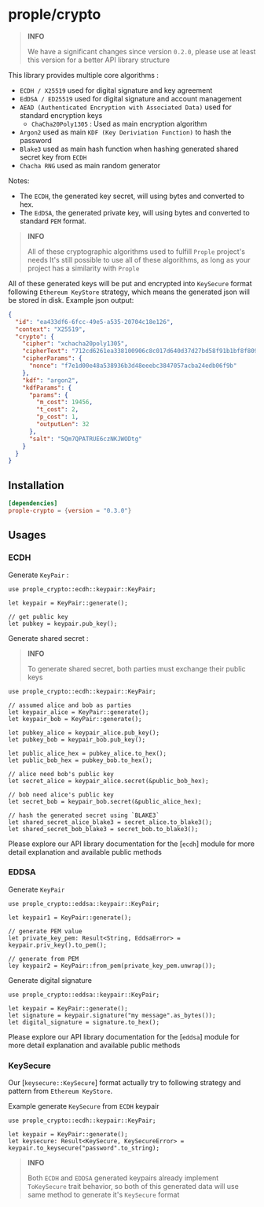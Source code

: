 # prople/crypto

> **INFO**
>
> We have a significant changes since version `0.2.0`, please use at least this version for a better API library structure

This library provides multiple core algorithms :

- `ECDH / X25519` used for digital signature and key agreement
- `EdDSA / ED25519` used for digital signature and account management
- `AEAD (Authenticated Encryption with Associated Data)` used for standard encryption keys
    - `ChaCha20Poly1305` : Used as main encryption algorithm
- `Argon2` used as main `KDF (Key Deriviation Function)` to hash the password
- `Blake3` used as main hash function when hashing generated shared secret key from `ECDH` 
- `Chacha RNG` used as main random generator

Notes:

- The `ECDH`, the generated key secret, will using bytes and converted to hex.  
- The `EdDSA`, the generated private key, will using bytes and converted to standard `PEM` format.

> **INFO**
>
> All of these cryptographic algorithms used to fulfill `Prople` project's needs
> It's still possible to use all of these algorithms, as long as your project has a similarity with `Prople`

All of these generated keys will be put and encrypted into `KeySecure` format following `Ethereum KeyStore` strategy, which means the generated json will be stored in disk. Example json output:

```json
{
  "id": "ea433df6-6fcc-49e5-a535-20704c18e126",
  "context": "X25519",
  "crypto": {
    "cipher": "xchacha20poly1305",
    "cipherText": "712cd6261ea338100906c8c017d640d37d27bd58f91b1bf8f809a5a02a73e4e3b80002910b678f847b77e533ef6e1f29",
    "cipherParams": {
      "nonce": "f7e1d00e48a538936b3d48eeebc3847057acba24edb06f9b"
    },
    "kdf": "argon2",
    "kdfParams": {
      "params": {
        "m_cost": 19456,
        "t_cost": 2,
        "p_cost": 1,
        "outputLen": 32
      },
      "salt": "5Qm7QPATRUE6czNKJWODtg"
    }
  }
}
```

## Installation

```toml
[dependencies]
prople-crypto = {version = "0.3.0"}
```

## Usages

### ECDH 

Generate `KeyPair` :

```no_run
use prople_crypto::ecdh::keypair::KeyPair;

let keypair = KeyPair::generate();

// get public key
let pubkey = keypair.pub_key();
```

Generate shared secret :

> **INFO**
>
> To generate shared secret, both parties must exchange their public keys

```no_run
use prople_crypto::ecdh::keypair::KeyPair;

// assumed alice and bob as parties
let keypair_alice = KeyPair::generate();
let keypair_bob = KeyPair::generate();

let pubkey_alice = keypair_alice.pub_key();
let pubkey_bob = keypair_bob.pub_key();
        
let public_alice_hex = pubkey_alice.to_hex();
let public_bob_hex = pubkey_bob.to_hex();

// alice need bob's public key
let secret_alice = keypair_alice.secret(&public_bob_hex);

// bob need alice's public key
let secret_bob = keypair_bob.secret(&public_alice_hex);

// hash the generated secret using `BLAKE3`        
let shared_secret_alice_blake3 = secret_alice.to_blake3();
let shared_secret_bob_blake3 = secret_bob.to_blake3();
```

Please explore our API library documentation for the [`ecdh`] module for more detail explanation and available public methods

### EDDSA

Generate `KeyPair`

```no_run
use prople_crypto::eddsa::keypair::KeyPair;

let keypair1 = KeyPair::generate();

// generate PEM value
let private_key_pem: Result<String, EddsaError> = keypair.priv_key().to_pem();

// generate from PEM
ley keypair2 = KeyPair::from_pem(private_key_pem.unwrap());
```

Generate digital signature

```no_run
use prople_crypto::eddsa::keypair::KeyPair;

let keypair = KeyPair::generate();
let signature = keypair.signature("my message".as_bytes());
let digital_signature = signature.to_hex();
```

Please explore our API library documentation for the [`eddsa`] module for more detail explanation and available public methods

### KeySecure

Our [`keysecure::KeySecure`] format actually try to following strategy and pattern from `Ethereum KeyStore`.

Example generate `KeySecure` from `ECDH` keypair

```no_run
use prople_crypto::ecdh::keypair::KeyPair;

let keypair = KeyPair::generate();
let keysecure: Result<KeySecure, KeySecureError> = keypair.to_keysecure("password".to_string);
```

> **INFO**
>
> Both `ECDH` and `EDDSA` generated keypairs already implement `ToKeySecure` trait behavior, so both of this
> generated data will use same method to generate it's `KeySecure` format